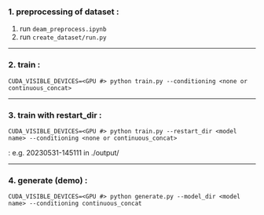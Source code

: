 ### 1. preprocessing of dataset :

1. run ```deam_preprocess.ipynb```
2. run ```create_dataset/run.py```
   
---
### 2. train :

```CUDA_VISIBLE_DEVICES=<GPU #> python train.py --conditioning <none or continuous_concat>```

---
### 3. train with restart_dir :

```CUDA_VISIBLE_DEVICES=<GPU #> python train.py --restart_dir <model name> --conditioning <none or continuous_concat>```

<model name> : e.g. 20230531-145111 in ./output/

---
### 4. generate (demo) :

```CUDA_VISIBLE_DEVICES=<GPU #> python generate.py --model_dir <model name> --conditioning continuous_concat```
